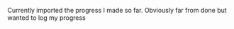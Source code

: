 Currently imported the progress I made so far. Obviously far from done but wanted to log my progress
